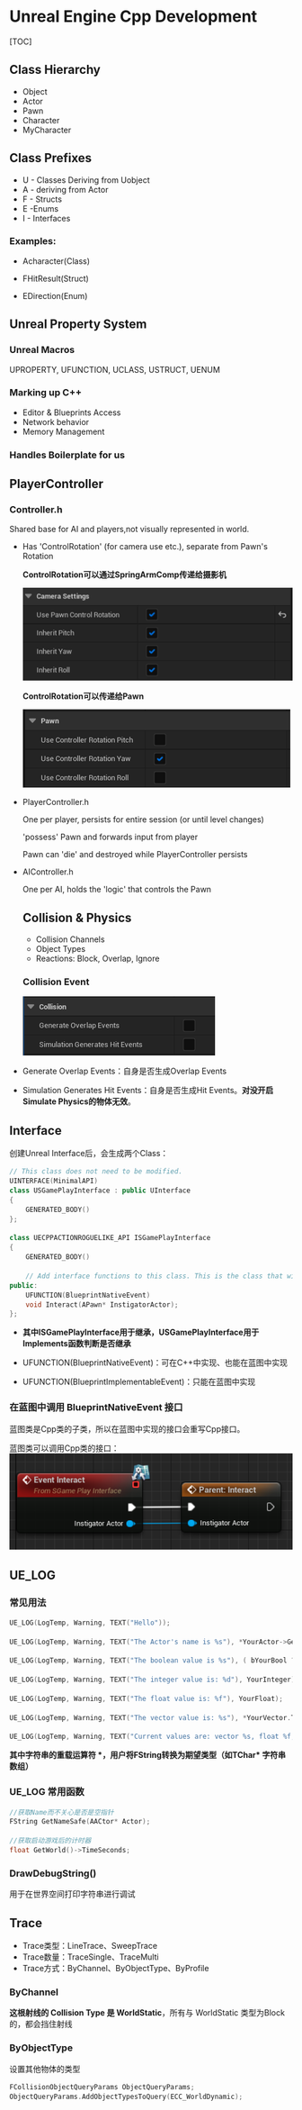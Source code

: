 # Unreal Engine Cpp Development

[TOC]

## Class Hierarchy

* Object
* Actor
* Pawn
* Character
* MyCharacter

## Class Prefixes

* U - Classes Deriving from Uobject
* A - deriving from Actor
* F - Structs
* E -Enums
* I - Interfaces

### Examples: 

* Acharacter(Class)

* FHitResult(Struct)

* EDirection(Enum)

## Unreal Property System

### Unreal Macros

UPROPERTY, UFUNCTION, UCLASS, USTRUCT, UENUM 

### Marking up C++

* Editor & Blueprints Access
* Network behavior
* Memory Management

### Handles Boilerplate for us

## PlayerController

### Controller.h

Shared base for AI and players,not visually represented in world.

* Has 'ControlRotation' (for camera use etc.), separate from Pawn's Rotation

  **ControlRotation可以通过SpringArmComp传递给摄影机**

  ![image-20220621224143910](assets/image-20220621224143910.png)

  **ControlRotation可以传递给Pawn**

  ![image-20220621222829351](assets/image-20220621222829351.png)

  

* PlayerController.h

  One per player, persists for entire session (or until level changes)

  'possess' Pawn and forwards input from player

  Pawn can 'die' and destroyed while PlayerController persists

* AIController.h

  One per AI, holds the 'logic' that controls the Pawn
  
  ## Collision & Physics
  
  * Collision Channels
  * Object Types
  * Reactions: Block, Overlap, Ignore
  
  ### Collision Event
  
  ![image-20220622193757588](assets/image-20220622193757588.png)

* Generate Overlap Events：自身是否生成Overlap Events
* Simulation Generates Hit Events：自身是否生成Hit Events。**对没开启Simulate Physics的物体无效**。

## Interface

创建Unreal Interface后，会生成两个Class：

```c++
// This class does not need to be modified.
UINTERFACE(MinimalAPI)
class USGamePlayInterface : public UInterface
{
	GENERATED_BODY()
};

class UECPPACTIONROGUELIKE_API ISGamePlayInterface
{
	GENERATED_BODY()

	// Add interface functions to this class. This is the class that will be inherited to implement this interface.
public:
	UFUNCTION(BlueprintNativeEvent)
	void Interact(APawn* InstigatorActor);
};
```

* **其中ISGamePlayInterface用于继承，USGamePlayInterface用于Implements函数判断是否继承**

* UFUNCTION(BlueprintNativeEvent)：可在C++中实现、也能在蓝图中实现
* UFUNCTION(BlueprintImplementableEvent)：只能在蓝图中实现

### 在蓝图中调用 BlueprintNativeEvent 接口

蓝图类是Cpp类的子类，所以在蓝图中实现的接口会重写Cpp接口。

蓝图类可以调用Cpp类的接口：![image-20220625175730760](assets/image-20220625175730760.png)

## UE_LOG

### 常见用法

```c++
UE_LOG(LogTemp, Warning, TEXT("Hello"));

UE_LOG(LogTemp, Warning, TEXT("The Actor's name is %s"), *YourActor->GetName());

UE_LOG(LogTemp, Warning, TEXT("The boolean value is %s"), ( bYourBool ? TEXT("true") : TEXT("false") ));

UE_LOG(LogTemp, Warning, TEXT("The integer value is: %d"), YourInteger);

UE_LOG(LogTemp, Warning, TEXT("The float value is: %f"), YourFloat);

UE_LOG(LogTemp, Warning, TEXT("The vector value is: %s"), *YourVector.ToString());

UE_LOG(LogTemp, Warning, TEXT("Current values are: vector %s, float %f, and integer %d"), *YourVector.ToString(), YourFloat, YourInteger);
```

**其中字符串的重载运算符 \*，用户将FString转换为期望类型（如TChar\* 字符串数组）**

### UE_LOG 常用函数

```c++
//获取Name而不关心是否是空指针
FString GetNameSafe(AACtor* Actor);

//获取启动游戏后的计时器
float GetWorld()->TimeSeconds; 
```

### DrawDebugString()

用于在世界空间打印字符串进行调试

## Trace

* Trace类型：LineTrace、SweepTrace
* Trace数量：TraceSingle、TraceMulti
* Trace方式：ByChannel、ByObjectType、ByProfile

### ByChannel

**这根射线的 Collision Type 是 WorldStatic**，所有与 WorldStatic 类型为Block的，都会挡住射线

### ByObjectType

设置其他物体的类型

```c++
FCollisionObjectQueryParams ObjectQueryParams;
ObjectQueryParams.AddObjectTypesToQuery(ECC_WorldDynamic);
```

